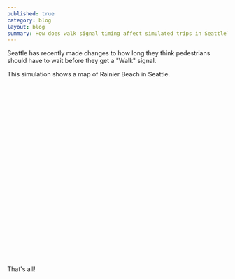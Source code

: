 ```yaml
---
published: true
category: blog
layout: blog
summary: How does walk signal timing affect simulated trips in Seattle?
---
```


Seattle has recently made changes to how long they think pedestrians should
have to wait before they get a "Walk" signal.

This simulation shows a map of Rainier Beach in Seattle.

<div id="widgetry-demo-root">
</div>

<style type="text/css"> 
#widgetry-demo-root {
  height: 400px;
}
</style>

<script type="module">
  import { WidgetryDemo } from "/js/widgetry_demo.js";
  let widgetry_demo_app = new WidgetryDemo("widgetry-demo-root");
  $(document).ready(async function() {
      await widgetry_demo_app.loadAndStart();
  });
</script>

That's all!

